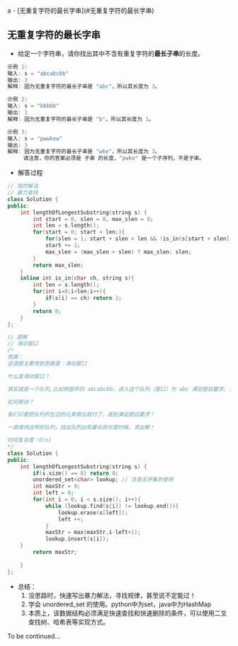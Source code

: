 <head>
<script src="https://cdn.mathjax.org/mathjax/latest/MathJax.js?config=TeX-AMS-MML_HTMLorMML" type="text/javascript"></script> <script type="text/x-mathjax-config"> MathJax.Hub.Config({ tex2jax: { skipTags: ['script', 'noscript', 'style', 'textarea', 'pre'], inlineMath: [['$','$']] } }); </script>
</head>
a
- [无重复字符的最长字串](#无重复字符的最长字串)

## 无重复字符的最长字串
* 给定一个字符串，请你找出其中不含有重复字符的**最长子串**的长度。

```a
示例 1:
输入: s = "abcabcbb"
输出: 3 
解释: 因为无重复字符的最长子串是 "abc"，所以其长度为 3。

示例 2:
输入: s = "bbbbb"
输出: 1
解释: 因为无重复字符的最长子串是 "b"，所以其长度为 1。

示例 3:
输入: s = "pwwkew"
输出: 3
解释: 因为无重复字符的最长子串是 "wke"，所以其长度为 3。
     请注意，你的答案必须是 子串 的长度，"pwke" 是一个子序列，不是子串。
```

* 解答过程

```cpp
// 我的解法
// 暴力查找
class Solution {
public:
    int lengthOfLongestSubstring(string s) {
        int start = 0, slen = 0, max_slen = 0;
        int len = s.length();
        for(start = 0; start < len;){
            for(slen = 1; start + slen < len && !is_in(s[start + slen], s.substr(start, slen)); slen++);
            start += 1;
            max_slen = (max_slen > slen) ? max_slen: slen;
        }
        return max_slen;
    }
    inline int is_in(char ch, string s){
        int len = s.length();
        for(int i=0;i<len;i++){
            if(s[i] == ch) return 1;
        }
        return 0;
    }
};

// 题解
// 滑动窗口
/*
思路：
这道题主要用到思路是：滑动窗口

什么是滑动窗口？

其实就是一个队列,比如例题中的 abcabcbb，进入这个队列（窗口）为 abc 满足题目要求，当再进入 a，队列变成了 abca，这时候不满足要求。所以，我们要移动这个队列！

如何移动？

我们只要把队列的左边的元素移出就行了，直到满足题目要求！

一直维持这样的队列，找出队列出现最长的长度时候，求出解！

时间复杂度：O(n)
*/
class Solution {
public:
    int lengthOfLongestSubstring(string s) {
        if(s.size() == 0) return 0;
        unordered_set<char> lookup; // 注意无序集的使用
        int maxStr = 0;
        int left = 0;
        for(int i = 0; i < s.size(); i++){
            while (lookup.find(s[i]) != lookup.end()){
                lookup.erase(s[left]);
                left ++;
            }
            maxStr = max(maxStr,i-left+1);
            lookup.insert(s[i]);
    }
        return maxStr;
        
    }
};
```
* 总结：
  1. 没思路时，快速写出暴力解法，寻找规律，甚至说不定能过！
  2. 学会 unordered_set 的使用。python中为set，java中为HashMap
  3. 本质上，该数据结构必须满足快速查找和快速删除的条件，可以使用二叉查找树、哈希表等实现方式。

To be continued...